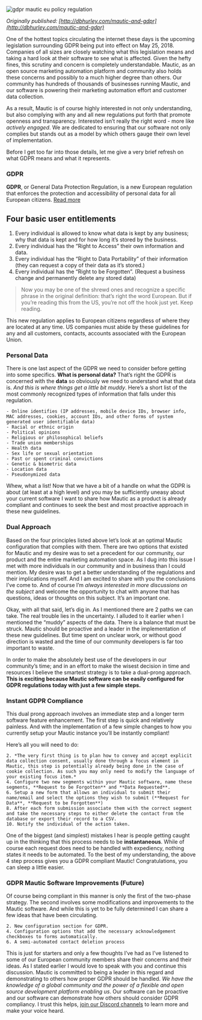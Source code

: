 ![gdpr mautic eu policy regulation](https://www.mautic.org/wp-content/uploads/2018/04/europe-3220293_1920-1024x678.jpg)


*Originally published: [http://dbhurley.com/mautic-and-gdpr](http://dbhurley.com/mautic-and-gdpr)*

One of the hottest topics circulating the internet these days is the upcoming legislation surrounding GDPR being put into effect on May 25, 2018. Companies of all sizes are closely watching what this legislation means and taking a hard look at their software to see what is affected. Given the hefty fines, this scrutiny and concern is completely understandable. Mautic, as an open source marketing automation platform and community also holds these concerns and possibly to a much higher degree than others. Our community has hundreds of thousands of businesses running Mautic, and our software is powering their marketing automation effort and customer data collection.

As a result, Mautic is of course highly interested in not only understanding, but also complying with any and all new regulations put forth that promote openness and transparency. Interested isn’t really the right word - more like *actively engaged*. We are dedicated to ensuring that our software not only complies but stands out as a model by which others gauge their own level of implementation.

Before I get too far into those details, let me give a very brief refresh on what GDPR means and what it represents.

### GDPR

**GDPR**, or General Data Protection Regulation, is a new European regulation that enforces the protection and accessibility of personal data for all European citizens. [Read more](https://www.eugdpr.org/)

## Four basic user entitlements
1. Every individual is allowed to know what data is kept by any business; why that data is kept and for how long it’s stored by the business.
2. Every individual has the “Right to Access” their own information and data.
3. Every individual has the “Right to Data Portability” of their information (they can request a copy of their data as it’s stored.)
4. Every individual has the “Right to be Forgotten”. (Request a business change and permanently delete any stored data)

> Now you may be one of the shrewd ones and recognize a specific phrase in the original definition: that’s right the word European. But if you’re reading this from the US, you’re not off the hook just yet. Keep reading.

This new regulation applies to European citizens regardless of where they are located at any time. US companies must abide by these guidelines for any and all customers, contacts, accounts associated with the European Union.

### Personal Data

There is one last aspect of the GDPR we need to consider before getting into some specifics. **What is personal data?** That’s right the GDPR is concerned with the **data** so obviously we need to understand what that data is. *And this is where things get a little bit muddy*. Here’s a short list of the most commonly recognized types of information that falls under this regulation.


 	- Online identifies (IP addresses, mobile device IDs, browser info, MAC addresses, cookies, account IDs, and other forms of system generated user identifiable data)
 	- Racial or ethnic origin
 	- Political opinions
 	- Religious or philosophical beliefs
 	- Trade union memberships
 	- Health data
 	- Sex life or sexual orientation
 	- Past or spent criminal convictions
 	- Genetic & biometric data
 	- Location data
 	- Pseudonymized data


Whew, what a list! Now that we have a bit of a handle on what the GDPR is about (at least at a high level) and you may be sufficiently uneasy about your current software I want to share how Mautic as a product is already compliant and continues to seek the best and most proactive approach in these new guidelines.

### Dual Approach

Based on the four principles listed above let’s look at an optimal Mautic configuration that complies with them. There are two options that existed for Mautic and my desire was to set a precedent for our community, our product and the entire marketing automation space. As I dug into this issue I met with more individuals in our community and in business than I could mention. My desire was to get a better understanding of the regulations and their implications myself. And I am excited to share with you the conclusions I’ve come to. And of course I’m *always interested in more discussions on the subject* and welcome the opportunity to chat with anyone that has questions, ideas or thoughts on this subject. It’s an important one.

Okay, with all that said, let’s dig in. As I mentioned there are 2 paths we can take. The real trouble lies in the uncertainty. I alluded to it earlier when I mentioned the “muddy” aspects of the data. There is a balance that must be struck. Mautic should be proactive and a leader in the implementation of these new guidelines. But time spent on unclear work, or without good direction is wasted and the time of our community developers is far too important to waste.

In order to make the absolutely best use of the developers in our community’s time; and in an effort to make the wisest decision in time and resources I believe the smartest strategy is to take a dual-prong approach. **This is exciting because Mautic software can be easily configured for GDPR regulations today with just a few simple steps.**

### Instant GDPR Compliance

This dual prong approach involves an immediate step and a longer term software feature enhancement. The first step is quick and relatively painless. And with the implementation of a few simple changes to how you currently setup your Mautic instance you’ll be instantly compliant!

Here’s all you will need to do:


 	2. *The very first thing is to plan how to convey and accept explicit data collection consent, usually done through a focus element in Mautic, this step is potentially already being done in the case of cookie collection. As such you may only need to modify the language of your existing focus item.*
 	4. Configure two new segments within your Mautic software, name these segments, **Request to be Forgotten** and **Data Requested**.
 	6. Setup a new form that allows an individual to submit their name/email and select the options they wish to submit (**Request for Data**, **Request to be Forgotten**)
 	8. After each form submission associate them with the correct segment and take the necessary steps to either delete the contact from the database or export their record to a CSV.
 	10. Notify the individual of the action taken.


One of the biggest (and simplest) mistakes I hear is people getting caught up in the thinking that this process needs to be **instantaneous**. While of course each request does need to be handled with expediency, nothing states it needs to be automated. To the best of my understanding, the above 4 step process gives you a GDPR compliant Mautic! Congratulations, you can sleep a little easier.

### GDPR Mautic Software Improvements (Future)

Of course being compliant in this manner is only the first of the two-phase strategy. The second involves some modifications and improvements to the Mautic software. And while this is yet to be fully determined I can share a few ideas that have been circulating.


 	2. New configuration section for GDPR.
 	4. Configuration options that add the necessary acknowledgement checkboxes to forms automatically.
 	6. A semi-automated contact deletion process


This is just for starters and only a few thoughts I’ve had as I’ve listened to some of our European community members share their concerns and their ideas. As I stated earlier I would love to speak with you and continue this discussion. Mautic is committed to being a leader in this regard and demonstrating to others how proper GDPR should be handled. *We have the knowledge of a global community and the power of a flexible and open source development platform enabling us*. Our software can be proactive and our software can demonstrate how others should consider GDPR compliancy. I trust this helps, [join our Discord channels](https://discord.gg/mautic) to learn more and make your voice heard.